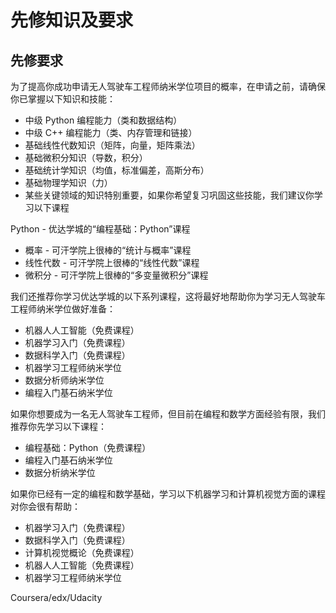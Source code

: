 # 先修知识及要求
## 先修要求

为了提高你成功申请无人驾驶车工程师纳米学位项目的概率，在申请之前，请确保你已掌握以下知识和技能：
 
* 中级 Python 编程能力（类和数据结构）
* 中级 C++ 编程能力（类、内存管理和链接）
* 基础线性代数知识（矩阵，向量，矩阵乘法）
* 基础微积分知识（导数，积分）
* 基础统计学知识（均值，标准偏差，高斯分布）
* 基础物理学知识（力）
* 某些关键领域的知识特别重要，如果你希望复习巩固这些技能，我们建议你学习以下课程

Python - 优达学城的“编程基础：Python”课程
* 概率 - 可汗学院上很棒的“统计与概率”课程
* 线性代数 - 可汗学院上很棒的“线性代数”课程
* 微积分 - 可汗学院上很棒的“多变量微积分”课程

我们还推荐你学习优达学城的以下系列课程，这将最好地帮助你为学习无人驾驶车工程师纳米学位做好准备：

* 机器人人工智能（免费课程）
* 机器学习入门（免费课程）
* 数据科学入门（免费课程）
* 机器学习工程师纳米学位
* 数据分析师纳米学位
* 编程入门基石纳米学位

如果你想要成为一名无人驾驶车工程师，但目前在编程和数学方面经验有限，我们推荐你先学习以下课程：

* 编程基础：Python（免费课程）
* 编程入门基石纳米学位
* 数据分析纳米学位

如果你已经有一定的编程和数学基础，学习以下机器学习和计算机视觉方面的课程对你会很有帮助：

* 机器学习入门（免费课程）
* 数据科学入门（免费课程）
* 计算机视觉概论（免费课程）
* 机器人人工智能（免费课程）
* 机器学习工程师纳米学位

Coursera/edx/Udacity
